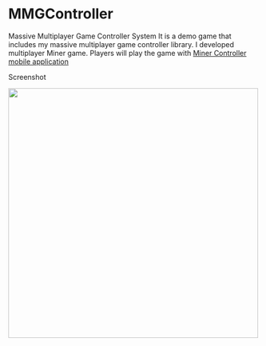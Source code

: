 # MMGController
Massive Multiplayer Game Controller System
It is a demo game that includes my massive multiplayer game controller library. I developed multiplayer Miner game.
Players will play the game with [Miner Controller mobile application](https://github.com/okanakdogan/Miner-Controller)

Screenshot
<p>
  <img src="http://s32.postimg.org/92rncfqr9/game_SS1.png" width="500"/>
</p>

